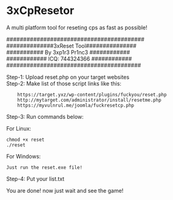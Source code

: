 # 3xCpResetor
A multi platform tool for reseting cps as fast as possible!

#########################################<br>
##############3xReset Tool###############<br>
########### By 3xp1r3 Pr1nc3 ############<br>
############ ICQ: 744324366 ############<br>
########################################<br>

Step-1: Upload reset.php on your target websites<br>
Step-2: Make list of those script links like this:

		https://target.yxz/wp-content/plugins/fuckyou/reset.php
		http://mytarget.com/administrator/install/resetme.php
		https://myvulnrul.me/joomla/fuckresetcp.php

Step-3: Run commands below:

For Linux:

	chmod +x reset
	./reset
For Windows:

	Just run the reset.exe file!
			

Step-4: Put your list.txt

You are done! now just wait and see the game!
